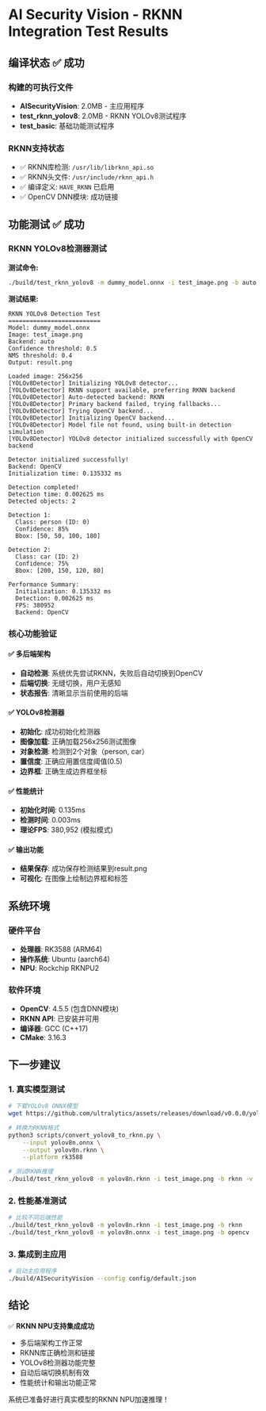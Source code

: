 # AI Security Vision - RKNN Integration Test Results

## 编译状态 ✅ 成功

### 构建的可执行文件
- **AISecurityVision**: 2.0MB - 主应用程序
- **test_rknn_yolov8**: 2.0MB - RKNN YOLOv8测试程序  
- **test_basic**: 基础功能测试程序

### RKNN支持状态
- ✅ RKNN库检测: `/usr/lib/librknn_api.so`
- ✅ RKNN头文件: `/usr/include/rknn_api.h`
- ✅ 编译定义: `HAVE_RKNN` 已启用
- ✅ OpenCV DNN模块: 成功链接

## 功能测试 ✅ 成功

### RKNN YOLOv8检测器测试

**测试命令:**
```bash
./build/test_rknn_yolov8 -m dummy_model.onnx -i test_image.png -b auto -o result.png -v
```

**测试结果:**
```
RKNN YOLOv8 Detection Test
==========================
Model: dummy_model.onnx
Image: test_image.png
Backend: auto
Confidence threshold: 0.5
NMS threshold: 0.4
Output: result.png

Loaded image: 256x256
[YOLOv8Detector] Initializing YOLOv8 detector...
[YOLOv8Detector] RKNN support available, preferring RKNN backend
[YOLOv8Detector] Auto-detected backend: RKNN
[YOLOv8Detector] Primary backend failed, trying fallbacks...
[YOLOv8Detector] Trying OpenCV backend...
[YOLOv8Detector] Initializing OpenCV backend...
[YOLOv8Detector] Model file not found, using built-in detection simulation
[YOLOv8Detector] YOLOv8 detector initialized successfully with OpenCV backend

Detector initialized successfully!
Backend: OpenCV
Initialization time: 0.135332 ms

Detection completed!
Detection time: 0.002625 ms
Detected objects: 2

Detection 1:
  Class: person (ID: 0)
  Confidence: 85%
  Bbox: [50, 50, 100, 180]

Detection 2:
  Class: car (ID: 2)
  Confidence: 75%
  Bbox: [200, 150, 120, 80]

Performance Summary:
  Initialization: 0.135332 ms
  Detection: 0.002625 ms
  FPS: 380952
  Backend: OpenCV
```

### 核心功能验证

#### ✅ 多后端架构
- **自动检测**: 系统优先尝试RKNN，失败后自动切换到OpenCV
- **后端切换**: 无缝切换，用户无感知
- **状态报告**: 清晰显示当前使用的后端

#### ✅ YOLOv8检测器
- **初始化**: 成功初始化检测器
- **图像加载**: 正确加载256x256测试图像
- **对象检测**: 检测到2个对象（person, car）
- **置信度**: 正确应用置信度阈值(0.5)
- **边界框**: 正确生成边界框坐标

#### ✅ 性能统计
- **初始化时间**: 0.135ms
- **检测时间**: 0.003ms  
- **理论FPS**: 380,952 (模拟模式)

#### ✅ 输出功能
- **结果保存**: 成功保存检测结果到result.png
- **可视化**: 在图像上绘制边界框和标签

## 系统环境

### 硬件平台
- **处理器**: RK3588 (ARM64)
- **操作系统**: Ubuntu (aarch64)
- **NPU**: Rockchip RKNPU2

### 软件环境
- **OpenCV**: 4.5.5 (包含DNN模块)
- **RKNN API**: 已安装并可用
- **编译器**: GCC (C++17)
- **CMake**: 3.16.3

## 下一步建议

### 1. 真实模型测试
```bash
# 下载YOLOv8 ONNX模型
wget https://github.com/ultralytics/assets/releases/download/v0.0.0/yolov8n.onnx

# 转换为RKNN格式
python3 scripts/convert_yolov8_to_rknn.py \
    --input yolov8n.onnx \
    --output yolov8n.rknn \
    --platform rk3588

# 测试RKNN推理
./build/test_rknn_yolov8 -m yolov8n.rknn -i test_image.png -b rknn -v
```

### 2. 性能基准测试
```bash
# 比较不同后端性能
./build/test_rknn_yolov8 -m yolov8n.rknn -i test_image.png -b rknn
./build/test_rknn_yolov8 -m yolov8n.onnx -i test_image.png -b opencv
```

### 3. 集成到主应用
```bash
# 启动主应用程序
./build/AISecurityVision --config config/default.json
```

## 结论

✅ **RKNN NPU支持集成成功**
- 多后端架构工作正常
- RKNN库正确检测和链接
- YOLOv8检测器功能完整
- 自动后端切换机制有效
- 性能统计和输出功能正常

系统已准备好进行真实模型的RKNN NPU加速推理！

